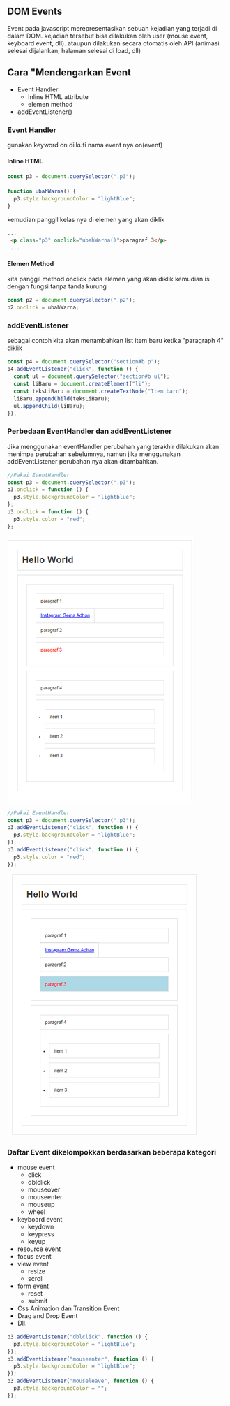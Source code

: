 ## DOM Events
Event pada javascript merepresentasikan sebuah kejadian yang terjadi di dalam DOM. kejadian tersebut bisa dilakukan oleh user (mouse event, keyboard event, dll). ataupun dilakukan secara otomatis oleh API (animasi selesai dijalankan, halaman selesai di load, dll)

## Cara "Mendengarkan Event
- Event Handler
  - Inline HTML attribute
  - elemen method
- addEventListener() 

### Event Handler
gunakan keyword on diikuti nama event nya 
on(event)
#### Inline HTML
```js
const p3 = document.querySelector(".p3");

function ubahWarna() {
  p3.style.backgroundColor = "lightBlue";
}
```

kemudian panggil kelas nya di elemen yang akan diklik
```html
...
 <p class="p3" onclick="ubahWarna()">paragraf 3</p>
 ...
```

#### Elemen Method
kita panggil method onclick pada elemen yang akan diklik kemudian isi dengan fungsi tanpa tanda kurung
```js
const p2 = document.querySelector(".p2");
p2.onclick = ubahWarna;
```

### addEventListener
sebagai contoh kita akan menambahkan list item baru ketika "paragraph 4" diklik
```js
const p4 = document.querySelector("section#b p");
p4.addEventListener("click", function () {
  const ul = document.querySelector("section#b ul");
  const liBaru = document.createElement("li");
  const teksLiBaru = document.createTextNode("Item baru");
  liBaru.appendChild(teksLiBaru);
  ul.appendChild(liBaru);
});
```

### Perbedaan EventHandler dan addEventListener 

Jika menggunakan eventHandler perubahan yang terakhir dilakukan akan menimpa perubahan sebelumnya, namun jika menggunakan addEventListener perubahan nya akan ditambahkan. 

```js
//Pakai EventHandler
const p3 = document.querySelector(".p3");
p3.onclick = function () {
  p3.style.backgroundColor = "lightblue";
};
p3.onclick = function () {
  p3.style.color = "red";
};
```

![DOM-Events-perbedaan-eventhandler](images/DOM-Events-perbedaan-eventhandler.png)

```js
//Pakai EventHandler
const p3 = document.querySelector(".p3");
p3.addEventListener("click", function () {
  p3.style.backgroundColor = "lightBlue";
});
p3.addEventListener("click", function () {
  p3.style.color = "red";
});
```

![DOM-Events-perbedaan-eventlistener](images/DOM-Events-perbedaan-eventlistener.png)

### Daftar Event dikelompokkan berdasarkan beberapa kategori
- mouse event
  - click
  - dblclick
  - mouseover
  - mouseenter
  - mouseup
  - wheel
- keyboard event
  - keydown
  - keypress
  - keyup
- resource event
- focus event
- view event
  - resize
  - scroll
- form event
  - reset
  - submit
- Css Animation dan Transition Event
- Drag and Drop Event
- Dll.

```js
p3.addEventListener("dblclick", function () {
  p3.style.backgroundColor = "lightBlue";
});
p3.addEventListener("mouseenter", function () {
  p3.style.backgroundColor = "lightBlue";
});
p3.addEventListener("mouseleave", function () {
  p3.style.backgroundColor = "";
});

```

